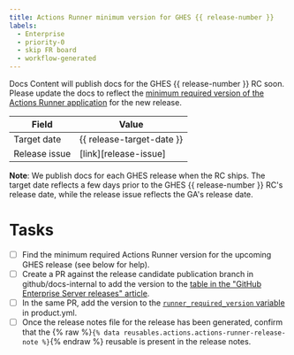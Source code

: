 ```yaml
---
title: Actions Runner minimum version for GHES {{ release-number }}
labels:
  - Enterprise
  - priority-0
  - skip FR board
  - workflow-generated
---
```


Docs Content will publish docs for the GHES {{ release-number }} RC soon. Please update the docs to reflect the [minimum required version of the Actions Runner application](https://github.com/github/docs-content/blob/main/focus-areas/enterprise/processes/publishing-ghes-feature-release-docs.md#actions-runner) for the new release.

| Field | Value |
| ----- | ----- |
| Target date | {{ release-target-date }} |
| Release issue | [link][release-issue] |

**Note**: We publish docs for each GHES release when the RC ships. The target date reflects a few days prior to the GHES {{ release-number }} RC's release date, while the release issue reflects the GA's release date.

# Tasks
* [ ] Find the minimum required Actions Runner version for the upcoming GHES release (see below for help).
* [ ] Create a PR against the release candidate publication branch in github/docs-internal to add the version to the [table in the "GitHub Enterprise Server releases" article](https://github.com/github/docs-internal/blob/main/content/admin/all-releases.md?plain=1#L66).
* [ ] In the same PR, add the version to the [`runner_required_version` variable](https://github.com/github/docs-internal/blob/main/data/variables/product.yml#L140) in product.yml.
* [ ] Once the release notes file for the release has been generated, confirm that the {% raw %}`{% data reusables.actions.actions-runner-release-note %}`{% endraw %} reusable is present in the release notes.

<!--
This section contains the Markdown reference-style links used to populate links in the content above. Uncomment the reference links below and add the URL to the GHES release issue in `github/releases` in between the <> brackets.

For example, the reference link should look like:
[ghes-release-issue]: <https://github.com/github/releases/issues/123>
-->

<!--
[release-issue]: <>
-->
